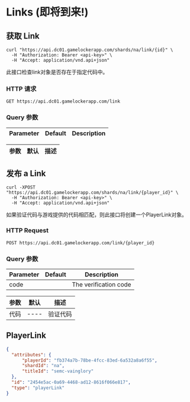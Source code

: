# Links (即将到来!)

## 获取 Link

```shell
curl "https://api.dc01.gamelockerapp.com/shards/na/link/{id}" \
  -H "Authorization: Bearer <api-key>" \
  -H "Accept: application/vnd.api+json"
```

此接口检查link对象是否存在于指定代码中。

### HTTP 请求

`GET https://api.dc01.gamelockerapp.com/link`

### Query 参数

Parameter | Default | Description
--------- | ------- | -----------

参数 | 默认 | 描述
--- | ---- | ----


## 发布 a Link

```shell
curl -XPOST "https://api.dc01.gamelockerapp.com/shards/na/link/{player_id}" \
  -H "Authorization: Bearer <api-key>" \
  -H "Accept: application/vnd.api+json"
```

如果验证代码与游戏提供的代码相匹配，则此接口将创建一个PlayerLink对象。


### HTTP Request

`POST https://api.dc01.gamelockerapp.com/link/{player_id}`

### Query 参数

Parameter | Default | Description
--------- | ------- | -----------
code      |         | The verification code

参数 | 默认 | 描述
--- | ---- | ----
代码 | ---- |验证代码  
## PlayerLink

```json
{
  "attributes": {
      "playerId": "fb374a7b-78be-4fcc-83ed-6a532a8a6f55",
      "shardId": "na",
      "titleId": "semc-vainglory"
  },
  "id": "2454e5ac-0a69-4468-ad12-8616f066e817",
  "type": "playerLink"
}
```
